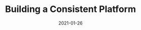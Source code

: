 ---
date: 2021-01-26
publisher: usemuzli
tags:
  - design-systems
target_url: https://medium.muz.li/building-a-design-system-18f388a1d2a7
title: Building a Consistent Platform
---